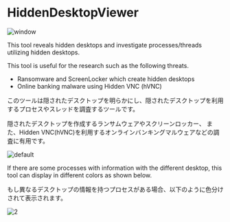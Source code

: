 # HiddenDesktopViewer

![window](https://user-images.githubusercontent.com/43233361/45525547-68141680-b80e-11e8-8650-52a2117be911.PNG)


This tool reveals hidden desktops and investigate processes/threads utilizing hidden desktops.

This tool is useful for the research such as the following threats.
 - Ransomware and ScreenLocker which create hidden desktops
 - Online banking malware using Hidden VNC (hVNC)
 
 
このツールは隠されたデスクトップを明らかにし、隠されたデスクトップを利用するプロセスやスレッドを調査するツールです。
 
隠されたデスクトップを作成するランサムウェアやスクリーンロッカー、
また、Hidden VNC(hVNC)を利用するオンラインバンキングマルウェアなどの調査に有用です。


![default](https://user-images.githubusercontent.com/43233361/45525567-867a1200-b80e-11e8-8575-d1976ec31896.jpg)



If there are some processes with information with the different desktop, this tool can display in different colors as shown below.

もし異なるデスクトップの情報を持つプロセスがある場合、以下のように色分けされて表示されます。


![2](https://user-images.githubusercontent.com/43233361/45525580-9691f180-b80e-11e8-8455-fef5e53e9013.jpg)


